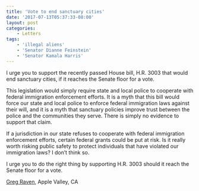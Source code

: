 ```yaml
---
title: 'Vote to end sanctuary cities'
date: '2017-07-13T05:37:33-08:00'
layout: post
categories:
    - Letters
tags:
    - 'illegal aliens'
    - 'Senator Dianne Feinstein'
    - 'Senator Kamala Harris'
---
```


I urge you to support the recently passed House bill, H.R. 3003 that would end sanctuary cities, if it reaches the Senate floor for a vote.

This legislation would simply require state and local police to cooperate with federal immigration enforcement efforts. It is a myth that this bill would force our state and local police to enforce federal immigration laws against their will, and it is a myth that sanctuary policies improve trust between the police and the communities they serve. There is simply no evidence to support that claim.

If a jurisdiction in our state refuses to cooperate with federal immigration enforcement efforts, certain federal grants could be put at risk. Is it really worth risking public safety to protect individuals that have violated our immigration laws? I don’t think so.

I urge you to do the right thing by supporting H.R. 3003 should it reach the Senate floor for a vote.

[Greg Raven](https://www.gregraven.org/), Apple Valley, CA